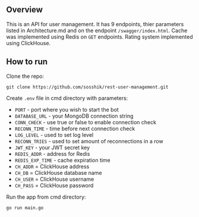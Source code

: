 ## Overview

This is an API for user management. It has 9 endpoints, thier parameters listed in Architecture.md and on the endpoint `/swagger/index.html`. Cache was implemented using Redis on `GET` endpoints. Rating system implemented using ClickHouse.

## How to run

Clone the repo: 

    git clone https://github.com/sosshik/rest-user-management.git

Create `.env` file in cmd directory with parameters: 
- `PORT` - port where you wish to start the bot
- `DATABASE_URL` - your MongoDB connection string
- `CONN_CHECK` - use true or false to enable connection check
- `RECONN_TIME` - time before next connection check
- `LOG_LEVEL` - used to set log level
- `RECONN_TRIES` - used to set amount of reconnections in a row
- `JWT_KEY` - your JWT secret key
- `REDIS_ADDR` - address for Redis
- `REDIS_EXP_TIME` - cache expiration time 
- `CH_ADDR` = ClickHouse address
- `CH_DB` = ClickHouse database name
- `CH_USER` = ClickHouse username
- `CH_PASS` = ClickHouse password

Run the app from cmd directory:

    go run main.go
